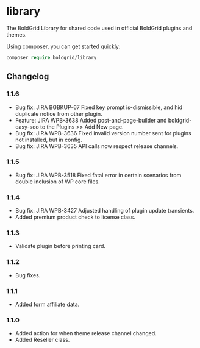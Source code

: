 # library

The BoldGrid Library for shared code used in official BoldGrid plugins and themes.

Using composer, you can get started quickly:

```php
composer require boldgrid/library

```

## Changelog ##

### 1.1.6 ###
* Bug fix: JIRA BGBKUP-67 Fixed key prompt is-dismissible, and hid duplicate notice from other plugin.
* Feature: JIRA WPB-3638  Added post-and-page-builder and boldgrid-easy-seo to the Plugins >> Add New page.
* Bug fix: JIRA WPB-3636  Fixed invalid version number sent for plugins not installed, but in config.
* Bug fix: JIRA WPB-3635  API calls now respect release channels.

### 1.1.5 ###
* Bug fix: JIRA WPB-3518  Fixed fatal error in certain scenarios from double inclusion of WP core files.

### 1.1.4 ###
* Bug fix: JIRA WPB-3427  Adjusted handling of plugin update transients.
* Added premium product check to license class.

### 1.1.3 ###
* Validate plugin before printing card.

### 1.1.2 ###
* Bug fixes.

### 1.1.1 ###
* Added form affiliate data.

### 1.1.0 ###
* Added action for when theme release channel changed.
* Added Reseller class.
